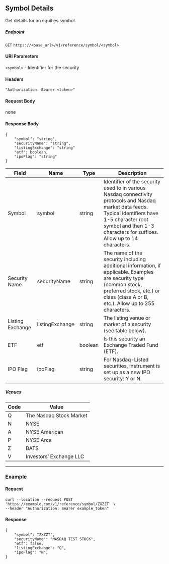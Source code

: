 ## Symbol Details

Get details for an equities symbol.

##### Endpoint

`GET` `https://<base_url>/v1/reference/symbol/<symbol>`

#### URI Parameters

`<symbol>` - Identifier for the security 

#### Headers

`"Authorization: Bearer <token>"`

#### Request Body

none

#### Response Body

```
{
    "symbol": "string",
    "securityName": "string",
    "listingExchange": "string"
    "etf": boolean,
    "ipoFlag": "string"
}
```

| Field | Name | Type | Description |
|-------|------|------|-------------|
|Symbol|symbol|string |Identifier of the security used to in various Nasdaq connectivity protocols and Nasdaq market data feeds. Typical identifiers have 1-5 character root symbol and then 1-3 characters for suffixes. Allow up to 14 characters.|
|Security Name|securityName|string |The name of the security including additional information, if applicable. Examples are security type (common stock, preferred stock, etc.) or class (class A or B, etc.). Allow up to 255 characters.|
|Listing Exchange|listingExchange|string |The listing venue or market of a security  (see table below).|
|ETF|etf|boolean|Is this security an Exchange Traded Fund (ETF).|
|IPO Flag|ipoFlag|string|For Nasdaq-Listed securities, instrument is set up as a new IPO security: Y or N.|

##### Venues

| Code | Value |
|-------|------|
|Q|The Nasdaq Stock Market|
|N|NYSE|
|A|NYSE American|
|P|NYSE Arca|
|Z|BATS|
|V|Investors’ Exchange LLC|


---


### Example

#### Request

```
curl --location --request POST 'https://example.com/v1/reference/symbol/ZXZZT' \
--header "Authorization: Bearer example_token"
```

#### Response

```
{
    "symbol": "ZXZZT",
    "securityName": "NASDAQ TEST STOCK",
    "etf": false,
    "listingExchange": "Q",
    "ipoFlag": "N",
}
```

